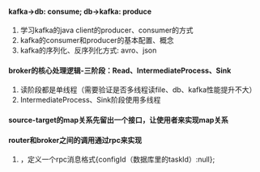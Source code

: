 #### kafka->db: consume; db->kafka: produce
1. 学习kafka的java client的producer、consumer的方式
2. kafka的consumer和producer的基本配置、概念
3. kafka的序列化、反序列化方式: avro、json

#### broker的核心处理逻辑-三阶段：Read、IntermediateProcess、Sink
1. 读阶段都是单线程（需要验证是否多线程读file、db、kafka性能提升不大）
2. IntermediateProcess、Sink阶段使用多线程
#### source-target的map关系先留出一个接口，让使用者来实现map关系

#### router和broker之间的调用通过rpc来实现
1. ，定义一个rpc消息格式{configId（数据库里的taskId）:null};